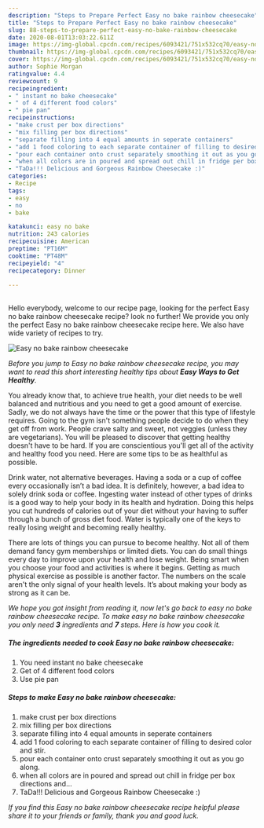 ```yaml
---
description: "Steps to Prepare Perfect Easy no bake rainbow cheesecake"
title: "Steps to Prepare Perfect Easy no bake rainbow cheesecake"
slug: 88-steps-to-prepare-perfect-easy-no-bake-rainbow-cheesecake
date: 2020-08-01T13:03:22.611Z
image: https://img-global.cpcdn.com/recipes/6093421/751x532cq70/easy-no-bake-rainbow-cheesecake-recipe-main-photo.jpg
thumbnail: https://img-global.cpcdn.com/recipes/6093421/751x532cq70/easy-no-bake-rainbow-cheesecake-recipe-main-photo.jpg
cover: https://img-global.cpcdn.com/recipes/6093421/751x532cq70/easy-no-bake-rainbow-cheesecake-recipe-main-photo.jpg
author: Sophie Morgan
ratingvalue: 4.4
reviewcount: 9
recipeingredient:
- " instant no bake cheesecake"
- " of 4 different food colors"
- " pie pan"
recipeinstructions:
- "make crust per box directions"
- "mix filling per box directions"
- "separate filling into 4 equal amounts in seperate containers"
- "add 1 food coloring to each separate container of filling to desired color and stir."
- "pour each container onto crust separately smoothing it out as you go along."
- "when all colors are in poured and spread out chill in fridge per box directions and..."
- "TaDa!!! Delicious and Gorgeous Rainbow Cheesecake :)"
categories:
- Recipe
tags:
- easy
- no
- bake

katakunci: easy no bake 
nutrition: 243 calories
recipecuisine: American
preptime: "PT16M"
cooktime: "PT48M"
recipeyield: "4"
recipecategory: Dinner

---
```

<br>
Hello everybody, welcome to our recipe page, looking for the perfect Easy no bake rainbow cheesecake recipe? look no further! We provide you only the perfect Easy no bake rainbow cheesecake recipe here. We also have wide variety of recipes to try.
<br>


![Easy no bake rainbow cheesecake](https://img-global.cpcdn.com/recipes/6093421/751x532cq70/easy-no-bake-rainbow-cheesecake-recipe-main-photo.jpg)

<i>Before you jump to Easy no bake rainbow cheesecake recipe, you may want to read this short interesting healthy tips about <strong>Easy Ways to Get Healthy</strong>.</i>

You already know that, to achieve true health, your diet needs to be well balanced and nutritious and you need to get a good amount of exercise. Sadly, we do not always have the time or the power that this type of lifestyle requires. Going to the gym isn't something people decide to do when they get off from work. People crave salty and sweet, not veggies (unless they are vegetarians). You will be pleased to discover that getting healthy doesn't have to be hard. If you are conscientious you'll get all of the activity and healthy food you need. Here are some tips to be as healthful as possible.

Drink water, not alternative beverages. Having a soda or a cup of coffee every occasionally isn’t a bad idea. It is definitely, however, a bad idea to solely drink soda or coffee. Ingesting water instead of other types of drinks is a good way to help your body in its health and hydration. Doing this helps you cut hundreds of calories out of your diet without your having to suffer through a bunch of gross diet food. Water is typically one of the keys to really losing weight and becoming really healthy.

There are lots of things you can pursue to become healthy. Not all of them demand fancy gym memberships or limited diets. You can do small things every day to improve upon your health and lose weight. Being smart when you choose your food and activities is where it begins. Getting as much physical exercise as possible is another factor. The numbers on the scale aren't the only signal of your health levels. It’s about making your body as strong as it can be. 


<i>We hope you got insight from reading it, now let's go back to easy no bake rainbow cheesecake recipe. To make easy no bake rainbow cheesecake you only need <strong>3</strong> ingredients and <strong>7</strong> steps. Here is how you cook it.
</i>

##### The ingredients needed to cook Easy no bake rainbow cheesecake:

1. You need  instant no bake cheesecake
1. Get  of 4 different food colors
1. Use  pie pan


##### Steps to make Easy no bake rainbow cheesecake:

1. make crust per box directions
1. mix filling per box directions
1. separate filling into 4 equal amounts in seperate containers
1. add 1 food coloring to each separate container of filling to desired color and stir.
1. pour each container onto crust separately smoothing it out as you go along.
1. when all colors are in poured and spread out chill in fridge per box directions and...
1. TaDa!!! Delicious and Gorgeous Rainbow Cheesecake :)


<i>If you find this Easy no bake rainbow cheesecake recipe helpful please share it to your friends or family, thank you and good luck.</i>
